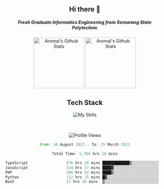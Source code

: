 <div align="center">
  <h2>Hi there 👋</h2>

  <h5>Fresh Graduate Informatics Engineering from Semarang State Polytechnic</h5>

  <img
    height="160"
    alt="Aromal's Github Stats"
    src="https://github-readme-stats.vercel.app/api?username=dafariski77&show_icons=true&theme=tokyonight&count_private=true"
  />
  <img
    alt="Aromal's Github Stats"
    height="160"
    src="https://github-readme-stats.vercel.app/api/top-langs/?username=dafariski77&layout=compact&theme=tokyonight"
  />

  <h2>Tech Stack</h2>
  
![My Skills](https://simpleskill.icons.workers.dev/svg?i=typescript,next.js,react,tailwindcss,shadcnui,reactquery,prisma,socketdotio,zod)

  <br /><br />
  <img src="https://komarev.com/ghpvc/?username=dafariski77&abbreviated=true" alt="Profile Views">
    
  <!--START_SECTION:waka-->

```rust
From: 16 August 2023 - To: 15 March 2025

Total Time: 1,764 hrs 18 mins

TypeScript                 876 hrs 29 mins ████████████▒░░░░░░░░░░░░   49.24 %
JavaScript                 334 hrs 37 mins ████▓░░░░░░░░░░░░░░░░░░░░   18.80 %
PHP                        300 hrs 42 mins ████▒░░░░░░░░░░░░░░░░░░░░   16.89 %
Python                     112 hrs 25 mins █▓░░░░░░░░░░░░░░░░░░░░░░░   06.32 %
Bash                       22 hrs 18 mins  ▒░░░░░░░░░░░░░░░░░░░░░░░░   01.25 %
```

<!--END_SECTION:waka-->
</div>
